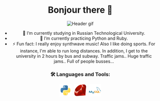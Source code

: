 <h1 align="center">Bonjour there 👋</h1>

<div style="text-align: center" id="about-me">
  <img src="images/cyber_gif.gif" alt="Header gif" title="Header gif" width="1000">

  - 🔭 I’m currently studying in Russian Technological University.
  - 🌱 I’m currently practicing Python and Ruby.
  - ⚡ Fun fact: I really enjoy synthwave music! Also I like doing sports. For instance, I'm able to run long distances. In
    addition, I get to the university in 2 hours by bus and subway. Traffic jams.. Huge traffic jams.. Full of people
    busses...

</div>

<div align="center" id="languages-and-tools">

  ### :hammer_and_wrench: Languages and Tools:

  <img src="https://github.com/devicons/devicon/blob/master/icons/python/python-original.svg" title="Python" alt="Python" width="40" height="40"/>&nbsp;
  <img src="https://github.com/devicons/devicon/blob/master/icons/ruby/ruby-original.svg" title="Ruby" alt="Ruby" width="40" height="40"/>&nbsp;
  <img src="https://github.com/devicons/devicon/blob/master/icons/mysql/mysql-original-wordmark.svg" title="MySQL"  alt="MySQL" width="40" height="40"/>

</div>


